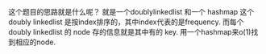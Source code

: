 这个题目的思路就是什么呢？
就是一个doublylinkedlist 和一个 hashmap
这个doubly linkedlist 是按index排序的，其中index代表的是frequency. 
而每个 doubly linkedlist 的 node 存的信息就是其中有的 key.
用一个hashmap来o(1)找到相应的node.